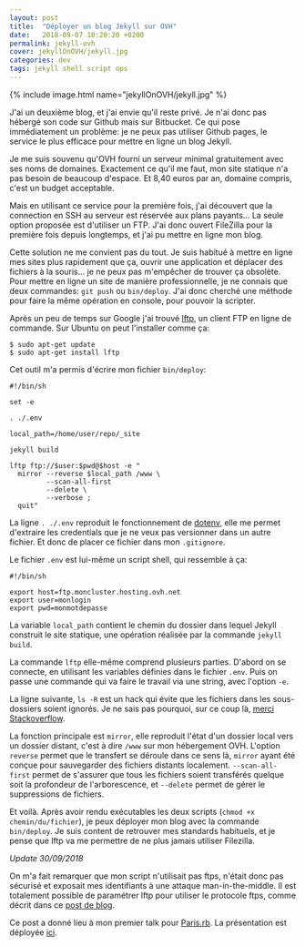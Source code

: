 ```yaml
---
layout: post
title:  "Déployer un blog Jekyll sur OVH"
date:   2018-09-07 10:20:20 +0200
permalink: jekyll-ovh
cover: jekyllOnOVH/jekyll.jpg
categories: dev
tags: jekyll shell script ops
---
```


{% include image.html name="jekyllOnOVH/jekyll.jpg" %}

J'ai un deuxième blog, et j'ai envie qu'il reste privé. Je n'ai donc pas hébergé son code sur Github mais sur Bitbucket. Ce qui pose immédiatement un problème: je ne peux pas utiliser Github pages, le service le plus efficace pour mettre en ligne un blog Jekyll.

Je me suis souvenu qu'OVH fourni un serveur minimal gratuitement avec ses noms de domaines. Exactement ce qu'il me faut, mon site statique n'a pas besoin de beaucoup d'espace. Et 8,40 euros par an, domaine compris, c'est un budget acceptable.

<!--more-->

Mais en utilisant ce service pour la première fois, j'ai découvert que la connection en SSH au serveur est réservée aux plans payants... La seule option proposée est d'utiliser un FTP. J'ai donc ouvert FileZilla pour la première fois depuis longtemps, et j'ai pu mettre en ligne mon blog.

Cette solution ne me convient pas du tout. Je suis habitué à mettre en ligne mes sites plus rapidement que ça, ouvrir une application et déplacer des fichiers à la souris... je ne peux pas m'empêcher de trouver ça obsolète. Pour mettre en ligne un site de manière professionnelle, je ne connais que deux commandes: `git push` ou `bin/deploy`. J'ai donc cherché une méthode pour faire la même opération en console, pour pouvoir la scripter.

Après un peu de temps sur Google j'ai trouvé [lftp](https://doc.ubuntu-fr.org/lftp), un client FTP en ligne de commande. Sur Ubuntu on peut l'installer comme ça:

```shell
$ sudo apt-get update
$ sudo apt-get install lftp
```

Cet outil m'a permis d'écrire mon fichier `bin/deploy`:

```shell
#!/bin/sh

set -e

. ./.env

local_path=/home/user/repo/_site

jekyll build

lftp ftp://$user:$pwd@$host -e "
  mirror --reverse $local_path /www \
         --scan-all-first
         --delete \
         --verbose ;
  quit"
```

La ligne `. ./.env` reproduit le fonctionnement de [dotenv](https://github.com/motdotla/dotenv), elle me permet d'extraire les credentials que je ne veux pas versionner dans un autre fichier. Et donc de placer ce fichier dans mon `.gitignore`.

Le fichier `.env` est lui-même un script shell, qui ressemble à ça:

```shell
#!/bin/sh

export host=ftp.moncluster.hosting.ovh.net
export user=monlogin
export pwd=monmotdepasse
```

La variable `local_path` contient le chemin du dossier dans lequel Jekyll construit le site statique, une opération réalisée par la commande `jekyll build`.

La commande `lftp` elle-même comprend plusieurs parties. D'abord on se connecte, en utilisant les variables définies dans le fichier `.env`. Puis on passe une commande qui va faire le travail via une string, avec l'option `-e`.

La ligne suivante, `ls -R` est un hack qui évite que les fichiers dans les sous-dossiers soient ignorés. Je ne sais pas pourquoi, sur ce coup là, [merci Stackoverflow](https://serverfault.com/questions/742459/lftp-reverse-mirror-silently-skips-files-in-subfolders).

La fonction principale est `mirror`, elle reproduit l'état d'un dossier local vers un dossier distant, c'est à dire `/www` sur mon hébergement OVH. L'option `reverse` permet que le transfert se déroule dans ce sens là, `mirror` ayant été conçue pour sauvegarder des fichiers distants localement. `--scan-all-first` permet de s'assurer que tous les fichiers soient transférés quelque soit la profondeur de l'arborescence, et `--delete` permet de gérer le suppressions de fichiers.

Et voilà. Après avoir rendu exécutables les deux scripts (`chmod +x chemin/du/fichier`), je peux déployer mon blog avec la commande `bin/deploy`. Je suis content de retrouver mes standards habituels, et je pense que lftp va me permettre de ne plus jamais utiliser Filezilla.

*Update 30/09/2018*

On m'a fait remarquer que mon script n'utilisait pas ftps, n'était donc pas sécurisé et exposait mes identifiants à une attaque man-in-the-middle. Il est totalement possible de paramétrer lftp pour utiliser le protocole ftps, comme décrit dans ce [post de blog](https://www.tutodidacte.com/connexion-ftps-avec-lftp).

Ce post a donné lieu à mon premier talk pour [Paris.rb](https://rubyparis.org/). La présentation est déployée [ici](https://ruff9.github.io/pres_Jekyll_OVH/).
